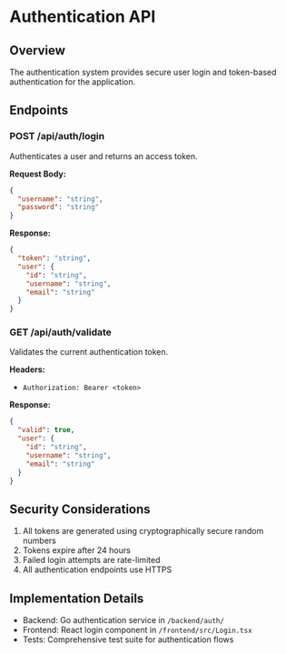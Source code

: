 # Authentication API

## Overview

The authentication system provides secure user login and token-based authentication for the application.

## Endpoints

### POST /api/auth/login

Authenticates a user and returns an access token.

**Request Body:**
```json
{
  "username": "string",
  "password": "string"
}
```

**Response:**
```json
{
  "token": "string",
  "user": {
    "id": "string",
    "username": "string",
    "email": "string"
  }
}
```

### GET /api/auth/validate

Validates the current authentication token.

**Headers:**
- `Authorization: Bearer <token>`

**Response:**
```json
{
  "valid": true,
  "user": {
    "id": "string",
    "username": "string",
    "email": "string"
  }
}
```

## Security Considerations

1. All tokens are generated using cryptographically secure random numbers
2. Tokens expire after 24 hours
3. Failed login attempts are rate-limited
4. All authentication endpoints use HTTPS

## Implementation Details

- Backend: Go authentication service in `/backend/auth/`
- Frontend: React login component in `/frontend/src/Login.tsx`
- Tests: Comprehensive test suite for authentication flows